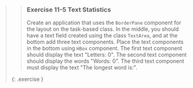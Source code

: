 >>### Exercise 11-5 Text Statistics
>>
>>Create an application that uses the `BorderPane` component for the layout on the task-based class. In the middle, you should have a text field created using the class `TextArea`, and at the bottom add three text components. Place the text components in the bottom using `HBox` component. The first text component should display the text "Letters: 0". The second text component should display the words "Words: 0". The third text component must display the text "The longest word is:".
>>
>{: .exercise }